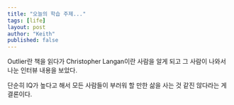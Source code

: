 ```yaml
---
title: "오늘의 학습 주제..."
tags: [life]
layout: post
author: "Keith"
published: false
---
```


Outlier란 책을 읽다가 Christopher Langan이란 사람을 알게 되고 그 사람이 나와서 나눈 인터뷰 내용을 보았다.

단순히 IQ가 높다고 해서 모든 사람들이 부러워 할 만한 삶을 사는 것 같진 않다라는 게 결론이다.